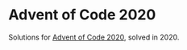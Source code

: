 # Advent of Code 2020

Solutions for [Advent of Code 2020](https://adventofcode.com/2020), solved in 2020.

